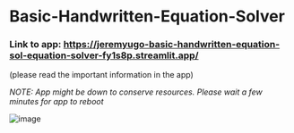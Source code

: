 # Basic-Handwritten-Equation-Solver

### Link to app: https://jeremyugo-basic-handwritten-equation-sol-equation-solver-fy1s8p.streamlit.app/
(please read the important information in the app)

*NOTE: App might be down to conserve resources. Please wait a few minutes for app to reboot*

![image](https://user-images.githubusercontent.com/36512525/229263153-def15411-a5ac-4c1c-9f71-69290271596e.png)
